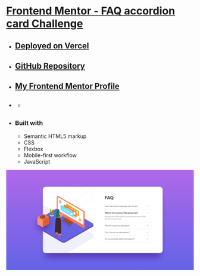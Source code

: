 # [Frontend Mentor - FAQ accordion card Challenge](https://www.frontendmentor.io/challenges/faq-accordion-card-XlyjD0Oam)

- ## [Deployed on Vercel](https://fm-faq-accordion-card-comp.vercel.app/)
- ## [GitHub Repository](https://github.com/panosjapan7/fm-faq-accordion-card-comp)
- ## [My Frontend Mentor Profile](https://www.frontendmentor.io/profile/panosjapan7)
- - ## 

- ### Built with
    - Semantic HTML5 markup
    - CSS
    - Flexbox
    - Mobile-first workflow
    - JavaScript

![Design preview for the FAQ accordion card coding challenge](./design/desktop-design.jpg)

